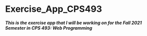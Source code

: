 # Exercise_App_CPS493
***This is the exercise app that I will be working on for the Fall 2021 Semester in CPS 493: Web Programming***
